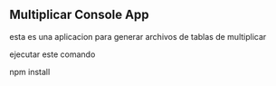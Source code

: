 

## Multiplicar Console App

esta es una aplicacion para generar archivos de tablas de multiplicar

ejecutar este comando 

npm install